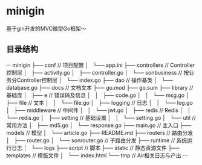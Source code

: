 # minigin
基于gin开发的MVC微型Go框架～

## 目录结构
···
minigin
├── conf // 项目配置
│   └── app.ini
├── controllers // Controller控制层
│   ├── activity.go
│   ├── controller.go
│   └── sonbusiness // 按业务分Controller控制层
│       └── index.go
├── dao // 操作基类
│   └── database.go
├── docs // 文档文本
├── go.mod
├── go.sum
├── library // 基础库
│   ├── e   // 错误码及信息
│   │   ├── code.go
│   │   └── msg.go
│   ├── file // 文本
│   │   └── file.go
│   ├── logging // 日志
│   │   └── log.go
│   ├── middleware // 中间件
│   │   └── jwt.go
│   ├── redis // Redis
│   │   └── redis.go
│   ├── setting // 基础设置
│   │   └── setting.go
│   └── util // 常用方法
│       ├── md5.go
│       └── response.go
├── main.go // 主入口
├── models // 模型
│   └── article.go
├── README.md
├── routers // 路由分发
│   ├── router.go
│   └── sonrouter.go // 子路由分发
├── runtime // 系统运行日志
│   └── logs
├── script // 脚本
├── static // 静态资源文件
├── templates // 模版文件
│   └── index.html
└── tmp // Air相关日志与产出
···
